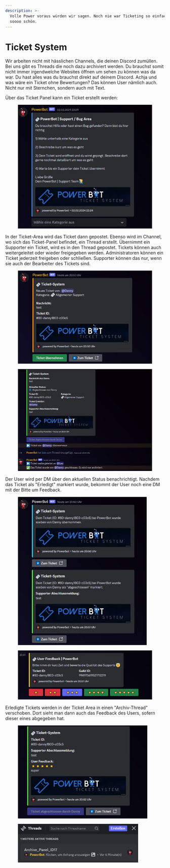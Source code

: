 ```yaml
---
description: >-
  Volle Power voraus würden wir sagen. Noch nie war Ticketing so einfach und
  soooo schön.
---
```


# Ticket System

Wir arbeiten nicht mit hässlichen Channels, die deinen Discord zumüllen. Bei uns gibt es Threads die noch dazu archiviert werden. Du brauchst somit nicht immer irgendwelche Websites öffnen um sehen zu können was da war. Du hast alles was du brauchst direkt auf deinem Discord. Achja und was wäre ein Ticket ohne Bewertungen? Das können User nämlich auch. Nicht nur mit Sternchen, sondern auch mit Text.

Über das Ticket Panel kann ein Ticket erstellt werden:

<div align="left">

<figure><img src="../.gitbook/assets/image (1).png" alt="" width="424"><figcaption></figcaption></figure>

</div>

In der Ticket-Area wird das Ticket dann gepostet. Ebenso wird im Channel, wo sich das Ticket-Panel befindet, ein Thread erstellt. Übernimmt ein Supporter ein Ticket, wird es in den Thread gepostet. Tickets können auch weitergeleitet oder wieder freigegeben werden. Administratoren können ein Ticket jederzeit freigeben oder schließen. Supporter können das nur, wenn sie auch der Bearbeiter des Tickets sind.

<div align="left">

<figure><img src="../.gitbook/assets/ticket_erstellt.png" alt="" width="436"><figcaption></figcaption></figure>

 

<figure><img src="../.gitbook/assets/ticket_bearbeitung.png" alt="" width="563"><figcaption></figcaption></figure>

</div>

Der User wird per DM über den aktuellen Status benachrichtigt. Nachdem das Ticket als "Erledigt" markiert wurde, bekommt der User noch eine DM mit der Bitte um Feedback.

<div align="left">

<figure><img src="../.gitbook/assets/ticket_dms.png" alt="" width="407"><figcaption></figcaption></figure>

 

<figure><img src="../.gitbook/assets/ticket_feedback.png" alt="" width="452"><figcaption></figcaption></figure>

</div>

Erledigte Tickets werden in der Ticket Area in einen "Archiv-Thread" verschoben. Dort sieht man dann auch das Feedback des Users, sofern dieser eines abgegeben hat.

<div align="left">

<figure><img src="../.gitbook/assets/ticket_abgeschlossen.png" alt="" width="409"><figcaption></figcaption></figure>

 

<figure><img src="../.gitbook/assets/image (2).png" alt="" width="380"><figcaption></figcaption></figure>

</div>
